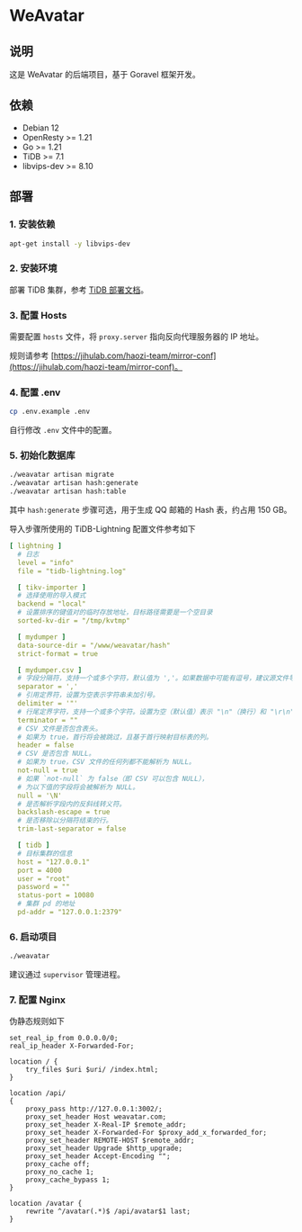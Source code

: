 # WeAvatar

## 说明

这是 WeAvatar 的后端项目，基于 Goravel 框架开发。

## 依赖

- Debian 12
- OpenResty >= 1.21
- Go >= 1.21
- TiDB >= 7.1
- libvips-dev >= 8.10

## 部署

### 1. 安装依赖

```bash
apt-get install -y libvips-dev
```

### 2. 安装环境

部署 TiDB 集群，参考 [TiDB 部署文档](https://docs.pingcap.com/zh/tidb/stable/production-deployment-using-tiup)。

### 3. 配置 Hosts

需要配置 `hosts` 文件，将 `proxy.server` 指向反向代理服务器的 IP 地址。

规则请参考 [https://jihulab.com/haozi-team/mirror-conf](https://jihulab.com/haozi-team/mirror-conf)。

### 4. 配置 .env

```bash
cp .env.example .env
```

自行修改 `.env` 文件中的配置。

### 5. 初始化数据库

```bash
./weavatar artisan migrate
./weavatar artisan hash:generate
./weavatar artisan hash:table
```

其中 `hash:generate` 步骤可选，用于生成 QQ 邮箱的 Hash 表，约占用 150 GB。

导入步骤所使用的 TiDB-Lightning 配置文件参考如下

```yaml
[ lightning ]
  # 日志
  level = "info"
  file = "tidb-lightning.log"

  [ tikv-importer ]
  # 选择使用的导入模式
  backend = "local"
  # 设置排序的键值对的临时存放地址，目标路径需要是一个空目录
  sorted-kv-dir = "/tmp/kvtmp"

  [ mydumper ]
  data-source-dir = "/www/weavatar/hash"
  strict-format = true

  [ mydumper.csv ]
  # 字段分隔符，支持一个或多个字符，默认值为 ','。如果数据中可能有逗号，建议源文件导出时分隔符使用非常见组合字符例如'|+|'。
  separator = ','
  # 引用定界符，设置为空表示字符串未加引号。
  delimiter = '"'
  # 行尾定界字符，支持一个或多个字符。设置为空（默认值）表示 "\n"（换行）和 "\r\n" （回车+换行），均表示行尾。
  terminator = ""
  # CSV 文件是否包含表头。
  # 如果为 true，首行将会被跳过，且基于首行映射目标表的列。
  header = false
  # CSV 是否包含 NULL。
  # 如果为 true，CSV 文件的任何列都不能解析为 NULL。
  not-null = true
  # 如果 `not-null` 为 false（即 CSV 可以包含 NULL），
  # 为以下值的字段将会被解析为 NULL。
  null = '\N'
  # 是否解析字段内的反斜线转义符。
  backslash-escape = true
  # 是否移除以分隔符结束的行。
  trim-last-separator = false

  [ tidb ]
  # 目标集群的信息
  host = "127.0.0.1"
  port = 4000
  user = "root"
  password = ""
  status-port = 10080
  # 集群 pd 的地址
  pd-addr = "127.0.0.1:2379"
```

### 6. 启动项目

```bash
./weavatar
```

建议通过 `supervisor` 管理进程。

### 7. 配置 Nginx

伪静态规则如下

```nginx
set_real_ip_from 0.0.0.0/0;
real_ip_header X-Forwarded-For;

location / {
    try_files $uri $uri/ /index.html;
}

location /api/
{
    proxy_pass http://127.0.0.1:3002/;
    proxy_set_header Host weavatar.com;
    proxy_set_header X-Real-IP $remote_addr;
    proxy_set_header X-Forwarded-For $proxy_add_x_forwarded_for;
    proxy_set_header REMOTE-HOST $remote_addr;
    proxy_set_header Upgrade $http_upgrade;
    proxy_set_header Accept-Encoding "";
    proxy_cache off;
    proxy_no_cache 1;
    proxy_cache_bypass 1;
}

location /avatar {
    rewrite ^/avatar(.*)$ /api/avatar$1 last;
}
```
